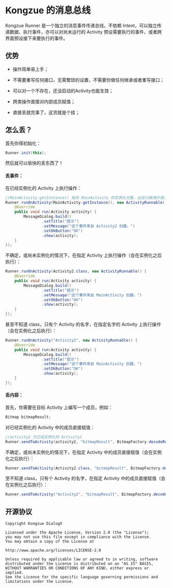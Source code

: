 # Kongzue 的消息总线

Kongzue Runner 是一个独立的消息事件传递总线，不依赖 Intent，可以独立传递数据、执行事件，亦可以对尚未运行的 Activity 预设需要执行的事件，或者跨界面预设接下来要执行的事件。

## 优势

- 操作简单易上手；
  
- 不需要重写任何接口，无需繁琐的设置，不需要你做任何继承或者重写接口；

- 可以对一个不存在，还没启动的Activity也能生效；

- 跨类操作直接对内部成员赋值；

- 直接丢就完事了，这货就是个挂；

## 怎么丢？

首先你得初始化：
```java
Runner.init(this);
```

然后就可以愉快的丢东西了！

#### 丢事件：

在已经实例化的 Activity 上执行操作：
```java
//MainActivity.getInstance() 指向 MainActivity 的实例化对象，此处只做演示用，不建议这样用有内存泄漏的风险
Runner.runOnActivity(MainActivity.getInstance(), new ActivityRunnable() {
    @Override
    public void run(Activity activity) {
        MessageDialog.build()
                .setTitle("提示")
                .setMessage("这个事件来自 Activity2 创建。")
                .setOkButton("OK")
                .show(activity);
    }
});
```

不确定，或尚未实例化的情况下，在指定 Activity 上执行操作（会在实例化之后执行）：
```java
Runner.runOnActivity(Activity2.class, new ActivityRunnable() {
    @Override
    public void run(Activity activity) {
        MessageDialog.build()
                .setTitle("提示")
                .setMessage("这个事件来自 MainActivity 创建。")
                .setOkButton("OK")
                .show(activity);
    }
});
```

甚至不知道 class，只有个 Activity 的名字，在指定名字的 Activity 上执行操作（会在实例化之后执行）：
```java
Runner.runOnActivity("Activity2", new ActivityRunnable() {
    @Override
    public void run(Activity activity) {
        MessageDialog.build()
                .setTitle("提示")
                .setMessage("这个事件来自 MainActivity 创建。")
                .setOkButton("OK")
                .show(activity);
    }
});
```

#### 丢内容：

首先，你需要在目标 Activity 上编写一个成员，例如：
```java
Bitmap bitmapResult;
```

对已经实例化的 Activity 中的成员直接赋值：
```java
//activity2 为已经实例化的 Activity2
Runner.sendToActivity(activity2, "bitmapResult", BitmapFactory.decodeResource(getResources(),R.mipmap.img_bug));
```

不确定，或尚未实例化的情况下，在指定 Activity 中的成员直接赋值（会在实例化之后执行）：
```java
Runner.sendToActivity(Activity2.class, "bitmapResult", BitmapFactory.decodeResource(getResources(),R.mipmap.img_bug));
```

至不知道 class，只有个 Activity 的名字，在指定 Activity 中的成员直接赋值（会在实例化之后执行）：
```java
Runner.sendToActivity("Activity2", "bitmapResult", BitmapFactory.decodeResource(getResources(),R.mipmap.img_bug));
```

## 开源协议
```
Copyright Kongzue DialogX

Licensed under the Apache License, Version 2.0 (the "License");
you may not use this file except in compliance with the License.
You may obtain a copy of the License at

http://www.apache.org/licenses/LICENSE-2.0

Unless required by applicable law or agreed to in writing, software
distributed under the License is distributed on an "AS IS" BASIS,
WITHOUT WARRANTIES OR CONDITIONS OF ANY KIND, either express or implied.
See the License for the specific language governing permissions and
limitations under the License.
```